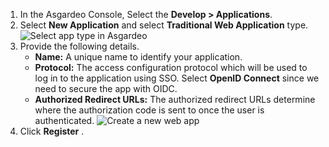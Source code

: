 <!-- markdownlint-disable-next-line -->
1. In the Asgardeo Console, Select the **Develop > Applications**.
2. Select **New Application** and select **Traditional Web Application** type.
   <img :src="$withBase('/assets/img/guides/applications/select-app-type.png')" alt="Select app type in Asgardeo">
3. Provide the following details.
   - **Name:** A unique name to identify your application.
   - **Protocol:** The access configuration protocol which will be used to log in to the application using SSO. Select **OpenID Connect** since we need to secure the app with OIDC.
   - **Authorized Redirect URLs:** The authorized redirect URLs determine where the authorization code is sent to once the user is authenticated.
     <img :src="$withBase('/assets/img/guides/applications/create-new-web-app.png')" alt="Create a new web app">
4. Click **Register** .
